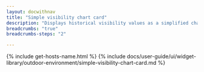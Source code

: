 ```yaml
---
layout: docwithnav
title: "Simple visibility chart card"
description: "Displays historical visibility values as a simplified chart. Optionally may display the corresponding latest visibility value."
breadcrumbs: "true"
breadcrumbs-steps: "2"

---
```

{% include get-hosts-name.html %}
{% include docs/user-guide/ui/widget-library/outdoor-environment/simple-visibility-chart-card.md %}
